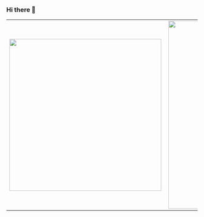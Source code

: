 ### Hi there 👋

<center>
<table>
  <tr>
      <td><img width="400px" align="left" src="https://github-readme-stats.vercel.app/api/top-langs/?username=KristySte&hide=html&layout=compact" /></td>
      <td><img width="495px" align="left" src="https://github-readme-stats.vercel.app/api?username=KristySte&theme=default" /></td>
  </tr>   
</table>
</center>
<!--
**KristySte/KristySte** is a ✨ _special_ ✨ repository because its `README.md` (this file) appears on your GitHub profile.

Here are some ideas to get you started:

- 🔭 I’m currently working on ...
- 🌱 I’m currently learning ...
- 👯 I’m looking to collaborate on ...
- 🤔 I’m looking for help with ...
- 💬 Ask me about ...
- 📫 How to reach me: ...
- 😄 Pronouns: ...
- ⚡ Fun fact: ...
-->
